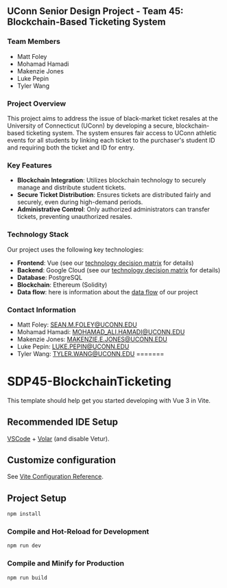 ## UConn Senior Design Project - Team 45: Blockchain-Based Ticketing System

### Team Members
- Matt Foley
- Mohamad Hamadi
- Makenzie Jones
- Luke Pepin
- Tyler Wang

### Project Overview
This project aims to address the issue of black-market ticket resales at the University of Connecticut (UConn) by developing a secure, blockchain-based ticketing system. The system ensures fair access to UConn athletic events for all students by linking each ticket to the purchaser's student ID and requiring both the ticket and ID for entry.

### Key Features
- **Blockchain Integration**: Utilizes blockchain technology to securely manage and distribute student tickets.
- **Secure Ticket Distribution**: Ensures tickets are distributed fairly and securely, even during high-demand periods.
- **Administrative Control**: Only authorized administrators can transfer tickets, preventing unauthorized resales.

### Technology Stack
Our project uses the following key technologies:
- **Frontend**: Vue (see our [technology decision matrix](./docs/technical-decisions.md) for details)
- **Backend**: Google Cloud (see our [technology decision matrix](./docs/technical-decisions.md) for details)
- **Database**: PostgreSQL
- **Blockchain**: Ethereum (Solidity)
- **Data flow**: here is information about the [data flow](./docs/dataflow.md) of our project

### Contact Information
- Matt Foley: [SEAN.M.FOLEY@UCONN.EDU](mailto:SEAN.M.FOLEY@UCONN.EDU)
- Mohamad Hamadi: [MOHAMAD_ALI.HAMADI@UCONN.EDU](mailto:MOHAMAD_ALI.HAMADI@UCONN.EDU)
- Makenzie Jones: [MAKENZIE.E.JONES@UCONN.EDU](mailto:MAKENZIE.E.JONES@UCONN.EDU)
- Luke Pepin: [LUKE.PEPIN@UCONN.EDU](mailto:LUKE.PEPIN@UCONN.EDU)
- Tyler Wang: [TYLER.WANG@UCONN.EDU](mailto:TYLER.WANG@UCONN.EDU)
=======
# SDP45-BlockchainTicketing

This template should help get you started developing with Vue 3 in Vite.

## Recommended IDE Setup

[VSCode](https://code.visualstudio.com/) + [Volar](https://marketplace.visualstudio.com/items?itemName=Vue.volar) (and disable Vetur).

## Customize configuration

See [Vite Configuration Reference](https://vitejs.dev/config/).

## Project Setup

```sh
npm install
```

### Compile and Hot-Reload for Development

```sh
npm run dev
```

### Compile and Minify for Production

```sh
npm run build
```